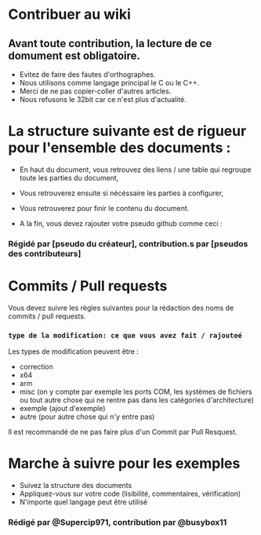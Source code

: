 # Contribuer au wiki
## Avant toute contribution, la lecture de ce domument est obligatoire.
- Evitez de faire des fautes d'orthographes.
- Nous utilisons comme langage principal le C ou le C++.
- Merci de ne pas copier-coller d'autres articles.
- Nous refusons le 32bit car ce n'est plus d'actualité.

# La structure suivante est de rigueur pour l'ensemble des documents :
- En haut du document, vous retrouvez des liens / une table qui regroupe toute les parties du document,
- Vous retrouverez ensuite si nécéssaire les parties à configurer,
- Vous retrouverez pour finir le contenu du document.

- A la fin, vous devez rajouter votre pseudo github comme ceci :
### Régidé par [pseudo du créateur], contribution.s par [pseudos des contributeurs]

# Commits / Pull requests
Vous devez suivre les règles suivantes pour la rédaction des noms de commits / pull requests.

### `type de la modification: ce que vous avez fait / rajouteé`
Les types de modification peuvent être :
- correction
- x64
- arm 
- misc (on y compte par exemple les ports COM, les systèmes de fichiers ou tout autre chose qui ne rentre pas dans les catégories d'architecture)
- exemple (ajout d'exemple)
- autre (pour autre chose qui n'y entre pas)

Il est recommandé de ne pas faire plus d'un Commit par Pull Resquest.

# Marche à suivre pour les exemples
- Suivez la structure des documents
- Appliquez-vous sur votre code (lisibilité, commentaires, vérification)
- N'importe quel langage peut être utilisé

### Rédigé par @Supercip971, contribution par @busybox11
